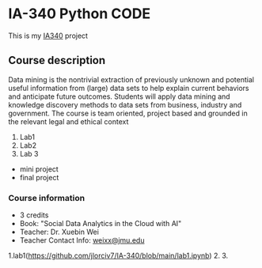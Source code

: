 # IA-340 Python CODE

This is my [IA340](https://catalog.jmu.edu/preview_course_nopop.php?catoid=50&coid=258336&print) project

## Course description

Data mining is the nontrivial extraction of previously unknown and potential useful information from (large) data sets to help explain current behaviors and anticipate future outcomes. Students will apply data mining and knowledge discovery methods to data sets from business, industry and government. The course is team oriented, project based and grounded in the relevant legal and ethical context

1. Lab1
2. Lab2
3. Lab 3

- mini  project
- final project

### Course information
- 3 credits
- Book: "Social Data Analytics in the Cloud with AI"
- Teacher: Dr. Xuebin Wei
- Teacher Contact Info: weixx@jmu.edu

1.lab1(https://github.com/jlorciv7/IA-340/blob/main/lab1.ipynb)
2.
3.

